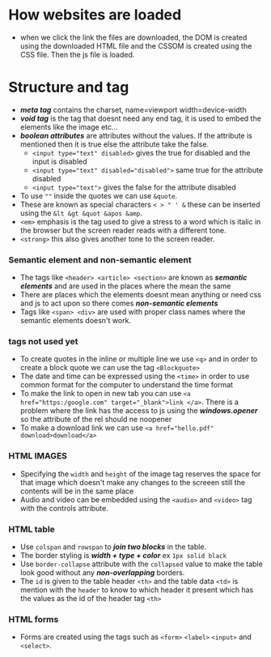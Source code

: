 # How websites are loaded
- when we click the link the files are downloaded, the DOM is created using the downloaded HTML file and the CSSOM is created using the CSS file. Then the js file is loaded.

# Structure and tag
- ***meta tag*** contains the charset, name=viewport width=device-width
- ***void tag*** is the tag that doesnt need any end tag, it is used to embed the elements like the image etc...
- ***boolean attributes*** are attributes without the values. If the attribute is mentioned then it is true else the attribute take the false.
    - ```<input type="text" disabled>``` gives the true for disabled and the input is disabled
    - ```<input type="text" disabled="disabled">``` same true for the attribute disabled
    - ``` <input type="text"> ``` gives the false for the attribute disabled
- To use ```""``` inside the quotes we can use ```&quote```.
- These are known as special characters ```< > " ' &``` these can be inserted using the ```&lt &gt &quot &apos &amp```.
- ```<em>``` emphasis is the tag used to give a stress to a word which is italic in the browser but the screen reader reads with a different tone.
- ```<strong>``` this also gives another tone to the screen reader.
### Semantic element and non-semantic element
- The tags like ```<header> <article> <section>``` are known as ***semantic elements*** and are used in the places where the mean the same
- There are places which the elements doesnt mean anything or need css and js to act upon so there comes ***non-semantic elements***
- Tags like ```<span> <div>``` are used with proper class names where the semantic elements doesn't work.
### tags not used yet
- To create quotes in the inline or multiple line we use ```<q>``` and in order to create a block quote we can use the tag ```<Blockquote>```
- The date and time can be expressed using the ```<time>``` in order to use common format for the computer to understand the time format
- To make the link to open in new tab you can use ```<a href="https:/google.com" target="_blank">link </a>```. There is a problem where the link has the access to js using the ***windows.opener*** so the attribute of the rel should ne noopener
- To make a download link we can use ```<a href="hello.pdf" download>download</a>```
### HTML IMAGES
- Specifying the ```width``` and ```height``` of the image tag reserves the space for that image which doesn't make any changes to the screeen still the contents will be in the same place
- Audio and video can be embedded using the ```<audio>``` and ```<video>``` tag with the controls attribute.



### HTML table
- Use ```colspan``` and ```rowspan``` to ***join two blocks*** in the table.
- The border styling is ***width + type + color*** ex ```1px solid black```
- Use ```border-collapse``` attribute with the ```collapsed``` value to make the table look good without any ***non-overlapping*** borders.
- The ```id``` is given to the table header ```<th>``` and the table data ```<td>``` is mention with the ```header``` to know to which header it present which has the values as the id of the header tag ```<th>```

### HTML forms
- Forms are created using the tags such as ```<form>``` ```<label>``` ```<input>``` and ```<select>```.